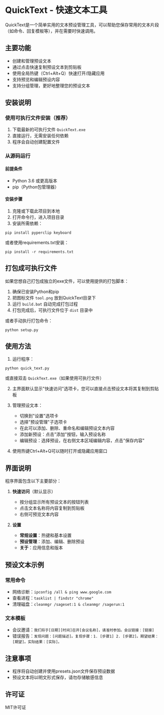 # QuickText - 快速文本工具

QuickText是一个简单实用的文本预设管理工具，可以帮助您保存常用的文本片段（如命令、回复模板等），并在需要时快速调用。

## 主要功能

- 创建和管理预设文本
- 通过点击快速复制预设文本到剪贴板
- 使用全局热键（Ctrl+Alt+Q）快速打开/隐藏应用
- 支持预览和编辑预设内容
- 支持分组管理，更好地整理您的预设文本

## 安装说明

### 使用可执行文件安装（推荐）

1. 下载最新的可执行文件 `QuickText.exe`
2. 直接运行，无需安装任何依赖
3. 程序会自动创建配置文件

### 从源码运行

#### 前提条件

- Python 3.6 或更高版本
- pip（Python包管理器）

#### 安装步骤

1. 克隆或下载此项目到本地
2. 打开命令行，进入项目目录
3. 安装所需依赖：

```
pip install pyperclip keyboard
```
或者使用requirements.txt安装：
```
pip install -r requirements.txt
```

## 打包成可执行文件

如果您想自己打包成独立的exe文件，可以使用提供的打包脚本：

1. 确保已安装Python和pip
2. 把图标文件 `tool.png` 放到QuickText目录下
3. 运行 `build.bat` 自动完成打包过程
4. 打包完成后，可执行文件位于 `dist` 目录中

或者手动执行打包命令：

```
python setup.py
```

## 使用方法

1. 运行程序：

```
python quick_text.py
```
或直接双击 `QuickText.exe`（如果使用可执行文件）

2. 主界面默认显示"快速访问"选项卡，您可以直接点击预设文本将其复制到剪贴板

3. 管理预设文本：
   - 切换到"设置"选项卡
   - 选择"预设管理"子选项卡
   - 在此可以添加、删除、重命名和编辑预设文本内容
   - 添加新预设：点击"添加"按钮，输入预设名称
   - 编辑预设：选择预设，在右侧文本区域编辑内容，点击"保存内容"

4. 使用热键Ctrl+Alt+Q可以随时打开或隐藏应用窗口

## 界面说明

程序界面包含以下主要部分：

1. **快速访问**（默认显示）
   - 按分组显示所有预设文本的按钮列表
   - 点击文本名称将内容复制到剪贴板
   - 右侧可预览文本内容

2. **设置**
   - **常规设置**：热键和基本设置
   - **预设管理**：添加、编辑、删除预设
   - **关于**：应用信息和版本

## 预设文本示例

### 常用命令

- 网络诊断：`ipconfig /all & ping www.google.com`
- 查看进程：`tasklist | findstr "chrome"`
- 清理磁盘：`cleanmgr /sageset:1 & cleanmgr /sagerun:1`

### 文本模板

- 会议邀请：`我们将于[日期][时间]召开[会议名称]，请准时参加。会议链接：[链接]`
- 错误报告：`发现问题：[问题描述]。复现步骤：1. [步骤1] 2. [步骤2]。期望结果：[期望]。实际结果：[实际]。`

## 注意事项

- 程序将自动创建并使用presets.json文件保存预设数据
- 预设文本将以明文形式保存，请勿存储敏感信息

## 许可证

MIT许可证 